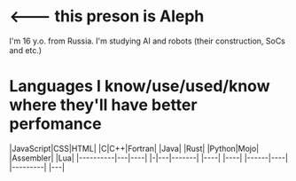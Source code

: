 # <--- this preson is Aleph

I'm 16 y.o. from Russia. I'm studying AI and robots (their construction, SoCs and etc.)

# Languages I know/use/used/know where they'll have better perfomance
<div>
  
  |JavaScript|CSS|HTML| |C|C++|Fortran| |Java| |Rust| |Python|Mojo| |Assembler| |Lua|
  |----------|---|----| |-|---|-------| |----| |----| |------|----| |---------| |---|
  
  
</div>
